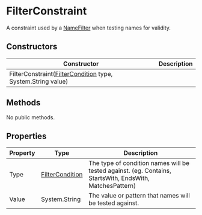 # FilterConstraint

A constraint used by a [NameFilter](namefilter.md) when testing names for validity.

## Constructors

| Constructor | Description |
|-------------|-------------|
| FilterConstraint([FilterCondition](filtercondition.md) type, System.String value) |  |

## Methods

No public methods.
## Properties

| Property | Type | Description |
|----------|------|-------------|
| Type | [FilterCondition](filtercondition.md) | The type of condition names will be tested against. (eg. Contains, StartsWith, EndsWith, MatchesPattern) |
| Value | System.String | The value or pattern that names will be tested against. |
